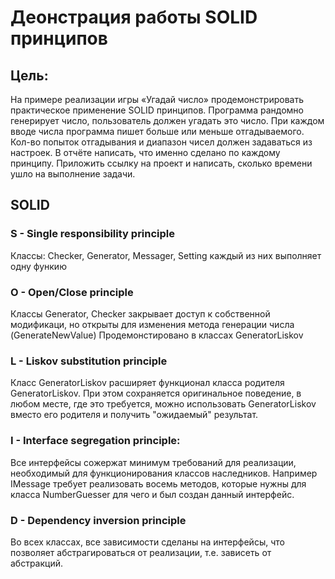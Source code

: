 # Деонстрация работы SOLID принципов
## Цель:
На примере реализации игры «Угадай число» продемонстрировать практическое применение SOLID принципов.
Программа рандомно генерирует число, пользователь должен угадать это число. При каждом вводе числа программа пишет больше или меньше отгадываемого. Кол-во попыток отгадывания и диапазон чисел должен задаваться из настроек.
В отчёте написать, что именно сделано по каждому принципу.
Приложить ссылку на проект и написать, сколько времени ушло на выполнение задачи.

## SOLID
### S - Single responsibility principle
Классы: Checker, Generator, Messager, Setting каждый из них выполняет одну функию

### O - Open/Close principle
Классы Generator, Checker закрывает доступ к собственной модификаци, но открыты для изменения метода генерации числа (GenerateNewValue)
Продемонстировано в классах GeneratorLiskov

### L - Liskov substitution principle
Класс GeneratorLiskov расширяет функционал класса родителя GeneratorLiskov.
При этом сохраняется оригинальное поведение, в любом месте, где это требуется, можно использовать
GeneratorLiskov вместо его родителя и получить "ожидаемый" результат.

### I - Interface segregation principle:
Все интерфейсы сожержат минимум требований для реализации, необходимый для функционирования классов наследников.
Например IMessage требует реализовать восемь методов, которые нужны для класса NumberGuesser
для чего и был создан данный интерфейс.

### D - Dependency inversion principle
Во всех классах, все зависимости сделаны на интерфейсы, что позволяет абстрагироваться от реализации, т.е. зависеть от абстракций.
